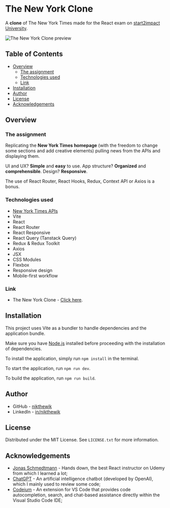 # The New York Clone

A **clone** of The New York Times made for the React exam on [start2impact University](https://www.start2impact.it/).

![The New York Clone preview](https://raw.githubusercontent.com/nikthewik/ny-clone/main/src/data/img/preview-ny-clone.webp)

## Table of Contents

- [Overview](#overview)
  - [The assignment](#the-assignment)
  - [Technologies used](#technologies-used)
  - [Link](#link)
- [Installation](#installation)
- [Author](#author)
- [License](#license)
- [Acknowledgements](#acknowledgements)

## Overview

### The assignment

Replicating the **New York Times homepage** (with the freedom to change some sections and add creative elements) pulling news from the APIs and displaying them.

UI and UX? **Simple** and **easy** to use. App structure? **Organized** and **comprehensible**. Design? **Responsive**.

The use of React Router, React Hooks, Redux, Context API or Axios is a bonus.

### Technologies used

- [New York Times APIs](https://developer.nytimes.com/get-started)
- Vite
- React
- React Router
- React Responsive
- React Query (Tanstack Query)
- Redux & Redux Toolkit
- Axios
- JSX
- CSS Modules
- Flexbox
- Responsive design
- Mobile-first workflow

### Link

- The New York Clone - [Click here](https://ntw-nyclone.netlify.app).

## Installation

This project uses Vite as a bundler to handle dependencies and the application bundle.

Make sure you have [Node.js](https://nodejs.org/) installed before proceeding with the installation of dependencies.

To install the application, simply run `npm install` in the terminal.

To start the application, run `npm run dev`.

To build the application, run `npm run build`.

## Author

- GitHub - [nikthewik](https://github.com/nikthewik)
- LinkedIn - [in/nikthewik](https://linkedin.com/in/nikthewik)

## License

Distributed under the MIT License. See `LICENSE.txt` for more information.

## Acknowledgements

- [Jonas Schmedtmann](https://www.udemy.com/course/the-ultimate-react-course/) -
  Hands down, the best React instructor on Udemy from which I learned a lot;
- [ChatGPT](https://openai.com/blog/chatgpt) - An artificial intelligence
  chatbot (developed by OpenAI), which I mainly used to review some code;
- [Codeium](https://codeium.com/) - An extension for VS Code that provides code autocompletion, search, and chat-based assistance directly within the Visual Studio Code IDE;

